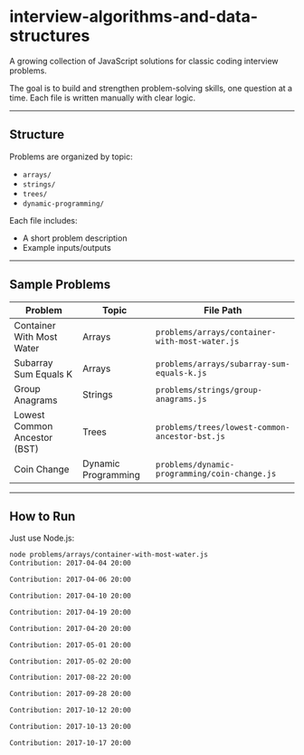 # interview-algorithms-and-data-structures

A growing collection of JavaScript solutions for classic coding interview problems.

The goal is to build and strengthen problem-solving skills, one question at a time. Each file is written manually with clear logic.

---

## Structure

Problems are organized by topic:

- `arrays/`
- `strings/`
- `trees/`
- `dynamic-programming/`

Each file includes:
- A short problem description
- Example inputs/outputs

---

## Sample Problems

| Problem                      | Topic               | File Path                                             |
|------------------------------|----------------------|--------------------------------------------------------|
| Container With Most Water    | Arrays               | `problems/arrays/container-with-most-water.js`         |
| Subarray Sum Equals K        | Arrays               | `problems/arrays/subarray-sum-equals-k.js`             |
| Group Anagrams               | Strings              | `problems/strings/group-anagrams.js`                   |
| Lowest Common Ancestor (BST) | Trees                | `problems/trees/lowest-common-ancestor-bst.js`         |
| Coin Change                  | Dynamic Programming  | `problems/dynamic-programming/coin-change.js`          |

---

## How to Run

Just use Node.js:

```bash
node problems/arrays/container-with-most-water.js
Contribution: 2017-04-04 20:00

Contribution: 2017-04-06 20:00

Contribution: 2017-04-10 20:00

Contribution: 2017-04-19 20:00

Contribution: 2017-04-20 20:00

Contribution: 2017-05-01 20:00

Contribution: 2017-05-02 20:00

Contribution: 2017-08-22 20:00

Contribution: 2017-09-28 20:00

Contribution: 2017-10-12 20:00

Contribution: 2017-10-13 20:00

Contribution: 2017-10-17 20:00

